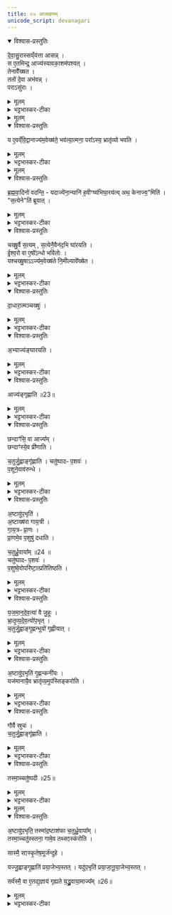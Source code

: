 ```yaml
---
title: ०५ आज्ग्रहणम् 
unicode_script: devanagari
---
```


<details open><summary>विश्वास-प्रस्तुतिः</summary>

दे॒वा॒सु॒रास्सय्ँय॑त्ता आसन्न् ।  
स ए॒तमिन्द्र॒ आज्य॑स्यावका॒शम॑पश्यत् ।  
तेनावै᳚ख्षत ।  
ततो॑ दे॒वा अभ॑वन्न् ।  
पराऽसु॑राः ।  
</details>

<details><summary>मूलम्</summary>

दे॒वा॒सु॒रास्सय्ँय॑त्ता आसन्न् ।  
स ए॒तमिन्द्र॒ आज्य॑स्यावका॒शम॑पश्यत् ।  
तेनावै᳚ख्षत ।  
ततो॑ दे॒वा अभ॑वन्न् ।  
पराऽसु॑राः ।  
</details>

<details><summary>भट्टभास्कर-टीका</summary>

1देवासुरा इति ॥ आज्यस्यावकाशमिति 'अग्नेर्जिह्वा'1 इत्यवेक्षणमन्त्रस्यैषा संज्ञा ।
</details>


<details><summary>मूलम्</summary>

य ए॒वव्ँवि॒द्वानाज्य॑म॒वेख्ष॑ते ।
भव॑त्या॒त्मना᳚ ।  
परा᳚ऽस्य॒ भ्रातृ॑व्यो भवति ।
</details>

<details open><summary>विश्वास-प्रस्तुतिः</summary>

य ए॒वव्ँवि॒द्वानाज्य॑म॒वेख्ष॑ते॒ भव॑त्या॒त्मना॒ परा᳚ऽस्य॒ भ्रातृ॑व्यो भवति ।
</details>

<details><summary>मूलम्</summary>

य ए॒वव्ँवि॒द्वानाज्य॑म॒वेख्ष॑ते॒ भव॑त्या॒त्मना॒ परा᳚ऽस्य॒ भ्रातृ॑व्यो भवति ।
</details>

<details><summary>भट्टभास्कर-टीका</summary>

आत्मनेति । प्रकृत्यादितृतीया ।
</details>


<details><summary>मूलम्</summary>

ब्र॒ह्म॒वा॒दिनो॑ वदन्ति ।  
यदाज्ये॑ना॒न्यानि॑ ह॒वीꣳष्य॑भिघा॒रय॑ति ॥22॥  
अथ॒ केनाज्य॒मिति॑ ।  

स॒त्येनेति॑ ब्रूयात् ।  

चख्षु॒र्वै स॒त्यम् ।
स॒त्येनै॒वैन॑द॒भि घा॑रयति ।  

ई॒श्व॒रो वा ए॒षो᳚ऽन्धो भवि॑तोः ।  

यश्चख्षु॒षाऽऽज्य॑म॒वेख्ष॑ते ।
नि॒मील्यावे᳚ख्षेत ।
</details>

<details open><summary>विश्वास-प्रस्तुतिः</summary>

ब्र॒ह्म॒वा॒दिनो॑ वदन्ति॒ - यदाज्ये॑ना॒न्यानि॑ ह॒वीꣳष्य॑भिघा॒रय॑त्य् अथ॒ केनाज्य॒"मिति॑ ।  
"स॒त्येने"ति॑ ब्रूयात् ।
</details>

<details><summary>मूलम्</summary>

ब्र॒ह्म॒वा॒दिनो॑ वदन्ति॒ - यदाज्ये॑ना॒न्यानि॑ ह॒वीꣳष्य॑भिघा॒रय॑त्य् अथ॒ केनाज्य॒"मिति॑ ।  
"स॒त्येने"ति॑ ब्रूयात् ।
</details>

<details><summary>भट्टभास्कर-टीका</summary>

यदाज्येनेति । गतम् ।
</details>

<details open><summary>विश्वास-प्रस्तुतिः</summary>

चख्षु॒र्वै स॒त्यम् , स॒त्येनै॒वैन॑द॒भि घा॑रयति ।   
ई॒श्व॒रो वा ए॒षो᳚ऽन्धो भवि॑तोः ।  
यश्चख्षु॒षाऽऽज्य॑म॒वेख्ष॑ते नि॒मील्यावे᳚ख्षेत ।  
</details>

<details><summary>मूलम्</summary>

चख्षु॒र्वै स॒त्यम् , स॒त्येनै॒वैन॑द॒भि घा॑रयति ।   
ई॒श्व॒रो वा ए॒षो᳚ऽन्धो भवि॑तोः ।  
यश्चख्षु॒षाऽऽज्य॑म॒वेख्ष॑ते नि॒मील्यावे᳚ख्षेत ।  
</details>

<details><summary>भट्टभास्कर-टीका</summary>

सत्यं सतां साधु यथार्थग्रहणसामर्थ्यात् । अन्धो भवितोः भवितुमीश्वरः । 'ईश्वरे तोसुन्कसुनौ' इति तोसुन् । तेजस्त्वादाज्यस्य ।
</details>

<details open><summary>विश्वास-प्रस्तुतिः</summary>

दा॒धारा॒त्मञ्चख्षुः॑ ।  
</details>

<details><summary>मूलम्</summary>

दा॒धारा॒त्मञ्चख्षुः॑ ।  
</details>

<details><summary>भट्टभास्कर-टीका</summary>

दाधारेति । आत्मनि चक्षुरविकलं धारयति स्थापयति । छान्दसो लिट्, तुजादित्वादभ्यासस्य दीर्घत्वम् ।
</details>

<details open><summary>विश्वास-प्रस्तुतिः</summary>

अ॒भ्याज्य॑ङ्घारयति ।  
</details>

<details><summary>मूलम्</summary>

अ॒भ्याज्य॑ङ्घारयति ।  
</details>

<details><summary>भट्टभास्कर-टीका</summary>

आज्यं चाभिघारयति निमीलनेनात्मनि स्थापितं भवति । अवेक्षणेनाज्यस्याभिघारणम् ॥
</details>

<details open><summary>विश्वास-प्रस्तुतिः</summary>

आज्य॑ङ्गृह्णाति ॥23॥
</details>

<details><summary>मूलम्</summary>

आज्य॑ङ्गृह्णाति ॥23॥
</details>

<details><summary>भट्टभास्कर-टीका</summary>

2आज्यं गृह्णातीति ॥ चतुर्ग्रहादिविशिष्टम् ।
</details>

<details open><summary>विश्वास-प्रस्तुतिः</summary>

छन्दाꣳ॑सि॒ वा आज्य᳚म् ।  
छन्दाꣳ॑स्ये॒व प्री॑णाति ।    

च॒तुर्जु॒ह्वाङ्गृ॑ह्णाति ।
चतु॑ष्पादᳶ प॒शवः॑ ।  
प॒शूने॒वाव॑रुन्धे ।  
</details>

<details><summary>मूलम्</summary>

छन्दाꣳ॑सि॒ वा आज्य᳚म् ।  
छन्दाꣳ॑स्ये॒व प्री॑णाति ।    

च॒तुर्जु॒ह्वाङ्गृ॑ह्णाति ।
चतु॑ष्पादᳶ प॒शवः॑ ।  
प॒शूने॒वाव॑रुन्धे ।  
</details>

<details><summary>भट्टभास्कर-टीका</summary>

छन्दांसि वा इति । प्रधानसाधनत्वान् ।
</details>

<details open><summary>विश्वास-प्रस्तुतिः</summary>

अ॒ष्टावु॑प॒भृति॑ ।  
अ॒ष्टाख्ष॑रा गाय॒त्री ।  
गा॒य॒त्रᳶ प्रा॒णः ।  
प्रा॒णमे॒व प॒शुषु॑ दधाति   ।

च॒तुर्ध्रु॒वाया᳚म् ॥24 ॥  
चतु॑ष्पादᳶ प॒शवः॑ ।  
प॒शुष्वे॒वोपरि॑ष्टा॒त्प्रति॑तिष्ठति ।  
</details>

<details><summary>मूलम्</summary>

अ॒ष्टावु॑प॒भृति॑ ।  
अ॒ष्टाख्ष॑रा गाय॒त्री ।  
गा॒य॒त्रᳶ प्रा॒णः ।  
प्रा॒णमे॒व प॒शुषु॑ दधाति   ।

च॒तुर्ध्रु॒वाया᳚म् ॥24 ॥  
चतु॑ष्पादᳶ प॒शवः॑ ।  
प॒शुष्वे॒वोपरि॑ष्टा॒त्प्रति॑तिष्ठति ।  
</details>

<details><summary>भट्टभास्कर-टीका</summary>

अष्टावुपभृति गृह्णातीत्येन । एवं चतुर्ध्रुवायामित्यत्रापि ।
</details>

<details open><summary>विश्वास-प्रस्तुतिः</summary>

य॒ज॒मा॒न॒दे॒व॒त्या॑ वै जु॒हूः ।  
भ्रा॒तृ॒व्य॒दे॒व॒त्यो॑प॒भृत् ।  
च॒तुर्जु॒ह्वाङ्गृ॒ह्णन्भूयो॑ गृह्णीयात् ।  
</details>

<details><summary>मूलम्</summary>

य॒ज॒मा॒न॒दे॒व॒त्या॑ वै जु॒हूः ।  
भ्रा॒तृ॒व्य॒दे॒व॒त्यो॑प॒भृत् ।  
च॒तुर्जु॒ह्वाङ्गृ॒ह्णन्भूयो॑ गृह्णीयात् ।  
</details>

<details><summary>भट्टभास्कर-टीका</summary>

भूयः बहुतरम् ।
</details>

<details open><summary>विश्वास-प्रस्तुतिः</summary>

अ॒ष्टावु॑प॒भृति॑ गृ॒ह्णन्कनी॑यः ।  
यज॑मानायै॒व भ्रातृ॑व्य॒मुप॑स्तिङ्करोति ।  
</details>

<details><summary>मूलम्</summary>

अ॒ष्टावु॑प॒भृति॑ गृ॒ह्णन्कनी॑यः ।  
यज॑मानायै॒व भ्रातृ॑व्य॒मुप॑स्तिङ्करोति ।  
</details>

<details><summary>भट्टभास्कर-टीका</summary>

कनीय इति । गृह्णीयादित्येव । कनीयोऽल्पतरम् । 'युवाल्पयोः' इति कनादेशः । उपस्तिं गुणभूतं समीपे भवतीत्युपस्तिः । अस्तेः क्तिनि 'छन्दस्युभयथा' इति सार्वधातुकत्वात् भूभावाभावः, अल्लोपश्च ॥
</details>

<details open><summary>विश्वास-प्रस्तुतिः</summary>

गौर्वै स्रुचः॑ ।  
च॒तुर्जु॒ह्वाङ्गृ॑ह्णाति ।
</details>

<details><summary>मूलम्</summary>

गौर्वै स्रुचः॑ ।  
च॒तुर्जु॒ह्वाङ्गृ॑ह्णाति ।
</details>

<details><summary>भट्टभास्कर-टीका</summary>

3गौर्वा इति ॥ अभिमतधुक्त्वात् ।
</details>

<details open><summary>विश्वास-प्रस्तुतिः</summary>

तस्मा॒च्चतु॑ष्पदी ॥25॥  
</details>

<details><summary>मूलम्</summary>

तस्मा॒च्चतु॑ष्पदी ॥25॥  
</details>

<details><summary>भट्टभास्कर-टीका</summary>

चतुष्पदीति । 'पादोऽन्यतरस्याम्' इति ङीप्, 'पादः पत्' इति पद्भावः ॥
</details>


<details><summary>मूलम्</summary>

अ॒ष्टावु॑प॒भृति॑ ।
तस्मा॑द॒ष्टाश॑फा ।
च॒तुर्ध्रु॒वाया᳚म् ।  

तस्मा॒च्चतु॑स्स्तना ।
गामे॒व तथ्सꣵस्क॑रोति ।  

सास्मै॒ सꣵस्कृ॒तेष॒मूर्ज॑न्दुहे ।  

यज्जु॒ह्वाङ्गृ॒ह्णाति॑ ।
प्र॒या॒जेभ्य॒स्तत् ।

यदु॑प॒भृति॑ ।
प्र॒या॒जा॒नू॒या॒जेभ्य॒स्तत् ।  

सर्व॑स्मै॒ वा ए॒तद्य॒ज्ञाय॑ गृह्यते ।
य॒द्ध्रु॒वाया॒माज्य᳚म् ॥26॥
</details>

<details open><summary>विश्वास-प्रस्तुतिः</summary>

अ॒ष्टावु॑प॒भृति॒ तस्मा॑द॒ष्टाश॑फा च॒तुर्ध्रु॒वाया᳚म् ।  
तस्मा॒च्चतु॑स्स्तना॒ गामे॒व तथ्सꣵस्क॑रोति ।  

सास्मै॒ सꣵस्कृ॒तेष॒मूर्ज॑न्दुहे ।   

यज्जु॒ह्वाङ्गृ॒ह्णाति॑ प्रया॒जेभ्य॒स्तत् ।
यदु॑प॒भृति॑ प्रया॒जा॒नू॒या॒जेभ्य॒स्तत् ।   

सर्व॑स्मै॒ वा ए॒तद्य॒ज्ञाय॑ गृह्यते य॒द्ध्रु॒वाया॒माज्य᳚म् ॥26॥
</details>

<details><summary>मूलम्</summary>

अ॒ष्टावु॑प॒भृति॒ तस्मा॑द॒ष्टाश॑फा च॒तुर्ध्रु॒वाया᳚म् ।  
तस्मा॒च्चतु॑स्स्तना॒ गामे॒व तथ्सꣵस्क॑रोति ।  

सास्मै॒ सꣵस्कृ॒तेष॒मूर्ज॑न्दुहे ।   

यज्जु॒ह्वाङ्गृ॒ह्णाति॑ प्रया॒जेभ्य॒स्तत् ।
यदु॑प॒भृति॑ प्रया॒जा॒नू॒या॒जेभ्य॒स्तत् ।   

सर्व॑स्मै॒ वा ए॒तद्य॒ज्ञाय॑ गृह्यते य॒द्ध्रु॒वाया॒माज्य᳚म् ॥26॥
</details>

<details><summary>भट्टभास्कर-टीका</summary>

अष्टावुपभृति गृह्णातीत्येव ॥

इति तैत्तिरीयब्राह्मणे तृतीये तृतीये पञ्चमोऽनुवाकः ॥  

</details>

